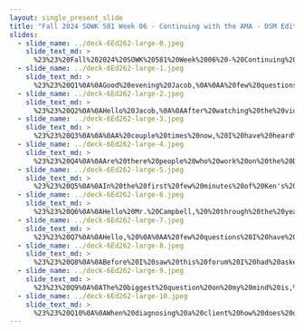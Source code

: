 ```yaml
---
layout: single_present_slide
title: "Fall 2024 SOWK 581 Week 06 - Continuing with the AMA - DSM Edition"
slides:
  - slide_name: ../deck-6Ed262-large-0.jpeg
    slide_text_md: >
      %23%23%20Fall%202024%20SOWK%20581%20Week%2006%20-%20Continuing%20with%20the%20AMA%20-%20DSM%20Edition%0Atitle:%20Fall%202024%20SOWK%20581%20Week%2006%20-%20Continuing%20with%20the%20AMA%20-%20DSM%20Edition%0Adate:%202024-09-27%2010:10:00%0Alocation:%20Heritage%20University%0Atags:%0A%0A%20%20-%20Heritage%20University%0A%20%20-%20MSW%20Program%0A%20%20-%20SOWK%20581%0A%0Apresentation_video:%20%0Adescription:%20%3E%0A%0AWeek%20six%20is%20an%20asynchronous%20week,%20with%20no%20in-person%20class%20session.%20We%20will%20be%20exploring%20multicultural%20practice,%20which%20requires%20an%20understanding%20of%20theory%20and%20practice%20implementation.%20This%20week,%20students%20will%20read%20about%20(and%20take%20a%20reading%20quiz)%20multicultural%20practice.%20They%20will%20also%20look%20at%20the%20NASW%20and%20the%20indicators%20for%20cultural%20competency%20they%20lay%20out%20for%20social%20workers.%20Students%20will%20also%20be%20able%20to%20consider%20how%20cultural%20factors%20are%20assessed%20within%20diagnostic%20interviews.%0A%0AThe%20Learning%20Objectives%20for%20this%20Week%20Include:%0A%0A-%20Know%20the%20NASW%20standards%20for%20cultural%20competence%0A-%20Practice%20using%20tools%20and%20strategies%20for%20assessing%20cultural%20needs%0A-%20Understand%20how%20multicultural%20worldviews%20affect%20the%20therapeutic%20relationship%0A%0A
  - slide_name: ../deck-6Ed262-large-1.jpeg
    slide_text_md: >
      %23%23%20Q1%0A%0AGood%20evening%20Jacob,%0A%0AA%20few%20questions%20I%20have%20are:%0A%0AHow%20often%20is%20the%20DSM%20updated%3F%20%0A%0AThis%20most%20recent%20version%20came%20out%20in%202022%20the%20DSM%20five%20came%20out%20in%202013%20one%20way%20I've%20heard%20it%20framed%20is%20it's%20about%2020%20years%20in%20between%20major%20revisions,%20but%20I%20don't%20think%20there's%20been%20enough%20versions%20to%20say%20that%20for%20sure%0A%0A%0AWhat%20is%20the%20difference%20between%20conducting%20an%20MSE%20with%20children%20and%20adults%3F%0A%0ASo%20in%20understanding,%20a%20child,%20it%20is%20going%20to%20be%20based%20on%20their%20cognitive%20ability%20and%20what%20general%20expectations%20that%20you%20might%20have%20I%20think%20as%20you%20get%20younger%20and%20younger,%20it%20becomes%20more%20and%20more%20challenging%20to%20do%20some%20of%20the%20components,%20so%20for%20example,%20most%20children%20before%20seven%20don't%20know%20The%20difference%20between%20what%20is%20real%20and%20what%20is%20not%3F%3F%20Check%20age%207%3F%3F%0A%0A%0AHow%20do%20you%20approach%20a%20diagnosis%20when%20symptoms%20overlap%20between%20multiple%20disorders%3F%0A%0A%20There%20are%20a%20number%20of%20symptoms%20that%20overlapped%20between%20diagnoses%20there's%20a%20section%20and%20the%20big%20book%20that%20I%20don't%20believe%20is%20in%20the%20smaller%20book%20that%20lists%20differential%20diagnoses%20and%20considerations%20that%20we%20have%20consider%20psychosis%20psychosis%20is%20found%20in%20mood%20disorders%20and%20in%20the%20schizophrenic%20schizophrenia%20spectrum%20disorder,%20if%20there%20are%20mood%20symptoms%20While%20experiencing%20psychosis,%20we%20look%20either%20to%20effective%20disorder%20or%20disorder%20the%20diagnostic%20criteria%20always%20enough%20to%20be%20exclusive%0A%0AThese%20are%20questions%20I%20think%20about%20considering%20I%20am%20not%20sure%20if%20I%20want%20to%20stay%20working%20with%20young%20adults%20for%20the%20rest%20of%20my%20career%20or%20transition%20in%20between%20to%20working%20with%20adults%0A%0A%0A
  - slide_name: ../deck-6Ed262-large-2.jpeg
    slide_text_md: >
      %23%23%20Q2%0A%0AHello%20Jacob,%0A%0AAfter%20watching%20the%20video%20the%20gentleman%20said%20that%20the%20individual%20is%20not%20their%20diagnosis.%20I%20agree%20with%20that%20statement!%20%0A%0AYes,%20people%20are%20not%20just%20their%20diagnosis%20is%20100%25%20really%20agree%0A%0A%3EHow%20do%20you%20work%20with%20someone%20who%20is%20focused%20on%20their%20diagnosis%20(being%20labeled/in%20denial)%20rather%20than%20focusing%20on%20helping%20themselves%20improve%20their%20mental%20health%20state%3F%0A%0AI%20hear%20two%20things%20first%20let's%20talk%20about%20the%20being%20in%20denial.%20I%20think%20there%20is%20some%20education%20that%20we%20can%20come%20and%20provide%20our%20clients%20about%20purposes%20of%20diagnoses%20why%20that%20might%20be%20the%20thing%20that%20they're%20diagnosed%20with%20kind%20of%20our%20clinical%20judgment%20around%20that%20and%20just%20coming%20and%20expressing%20some%20of%20those%20things%20Weather,%20they%20have%20insight%20into%20their%20symptoms.%20Some%20of%20the%20impact%20of%20symptoms%20might%20be%20where%20we%20come%20and%20try%20to%20work%20to%20help%20develop%20insight%20around%20the%20first%20part%20and%20somebody%20who%20is%20overly%20fixated%20on%20being%20diagnosed%20again%20I%20think%20there%20is%20just%20education%20that%20we%20can%20come%20and%20provide%20explaining%20what%20that%20means%20what%20it%20looks%20like%0A%0A%3EWhat%20steps%20do%20you%20initiate,%20so%20the%20individual%20accepts%20their%20diagnosis%20and%20works%20on%20their%20symptoms%3F%20%20%0A%0AIn%20my%20experience%20most%20of%20the%20time%20that%20is%20what%20we%20work%20on%20and%20deal%20with%20I%20don't%20I%20don't%20feel%20like%20I've%20had%20clients%20who've%20been%20overly%20fixated%20on%20their%20diagnoses%20although%20I%20can%20imagine%20if%20somebody%20feels%20like%20they're%20being%20mislabeled%20that%20they%20could%20be%20I%20also%20do%20not%20put%20a%20significant%20amount%20of%20time%20talking%20about%20diagram%20during%20session%20unless%20I%20feel%20like%20there's%20a%20need%20for%20some%20education%20around%20what%20that%20means%20why%20the%20rationale%20again%0A%0A%0A
  - slide_name: ../deck-6Ed262-large-3.jpeg
    slide_text_md: >
      %23%23%20Q3%0A%0A%0AA%20couple%20times%20now,%20I%20have%20heard%20how%20the%20DSM%20has%20been%20critiqued%20for%20not%20fully%20capturing%20the%20diverse%20ways%20mental%20health%20issues%20manifest%20across%20cultures.%20For%20example,%20certain%20cultures%20might%20express%20depression%20or%20anxiety%20in%20physical%20symptoms%20more%20than%20emotional%20ones.%20How%20can%20I%20remain%20culturally%20sensitive%20while%20using%20the%20DSM%20to%20ensure%20that%20diagnoses%20are%20accurate%20for%20clients%20from%20diverse%20backgrounds%3F%20Are%20there%20alternative%20frameworks%20or%20tools%20you%20would%20recommend%3F%20%0A%0AI%20don't%20think%20that%20the%20DSM%20is%20the%20end%20I'll%20be%20all%20it%20is%20what%20is%20required%20for%20being%20able%20to%20come%20and%20to%20gain%20specific%20knowledge.%20Maybe%20let's%20look%20at%20generalized%20anxiety%20disorder%20and%20cultural%20considerations%20and%20cultural%20related%20diagnostic%20issues%20that%20it%20includes%20to%20understand%20this%20another%20place%20to%20come%20and%20to%20go%20is%20to%20seek%20consultation%20there%20are%20people%20with%20specific%20credentials%20that%20allow%20them%20to%20help%20consult%20regarding%20specialized%20issues%20whether%20it's%20with%20African-Americans%20children%20Hispanic%20population.%0A%0AMy%20second%20question%20go%20hand-%20in%20-hand.%20I've%20witnessed%20where%20people%20from%20different%20cultural%20backgrounds%20either%20experience%20or%20express%20symptoms%20differently.%20If%20culture%20influences%20a%20client%E2%80%99s%20presentation%20of%20symptoms,%20then%20how%20can%20I%20make%20sure%20to%20account%20for%20that%20when%20making%20a%20diagnosis.%20For%20example,%20what%20might%20be%20seen%20as%20paranoia%20in%20one%20culture%20could%20be%20a%20normal%20protective%20behavior%20in%20another.%20I%20just%20want%20to%20make%20sure%20I%20am%20properly%20accounting%20for%20this%20when%20potentially%20diagnosing,%20especially%20with%20mental%20health%20disorders.%0A%0AI%20think%20one%20of%20the%20things%20to%20think%20about%20for%20this%20is%20going%20back%20to%20what%20makes%20it%20clinically%20significant%0A%0A
  - slide_name: ../deck-6Ed262-large-4.jpeg
    slide_text_md: >
      %23%23%20Q4%0A%0AAre%20there%20people%20who%20work%20on%20the%20DSM%20every%20day%20and%20make%20changes%20to%20it%3F%0A%0AShow%20the%20page%20with%20the%20working%20groups%0A%0ACan%20there%20be%20malpractice%20when%20using%20the%20book%3F%0A%0AYes,%20may%20expand%20on%20incorrect%20diagnoses,%20misleading%20information%20doing%20things%20that%20are%20against%20agency%20policies%20or%20legal%20obligations%0A%0ADo%20doctors%20have%20to%20use%20the%20book%20or%20reference%20it%20to%20get%20a%20reimbursement%20for%20it%3F%0A%0AYes,%20to%20be%20able%20to%20bill%20for%20services%20you%20use%20the%20codes%20in%20the%20DSM.%20Eli%20says%20a%20psychiatrist%20if%20you're%20talking%20about%20medical%20doctors,%20they%20use%20the%20IDC.%0A%0A
  - slide_name: ../deck-6Ed262-large-5.jpeg
    slide_text_md: >
      %23%23%20Q5%0A%0AIn%20the%20first%20few%20minutes%20of%20Ken's%20video,%20he%20mentions%20that%20the%20DSM-5%20requires%20clinical%20training%20to%20be%20utilized%20correctly.%20What%20does%20this%20training%20look%20like%3F%20Does%20it%20require%20real-time%20practice%20hours%3F%20Is%20this%20clinical%20training%20a%20requirement%20by%20the%20state%3F%0A%0A
  - slide_name: ../deck-6Ed262-large-6.jpeg
    slide_text_md: >
      %23%23%20Q6%0A%0AHello%20Mr.%20Campbell,%20%20through%20the%20years%20the%20DSM%20has%20expanded%20tremendously%20since%20its%20origination.%20%20What%20do%20you%20think%20the%20correlation%20is%20between%20the%20DSM%20and%20multibillion%20dollar%20pharmaceutical%20companies%20if%20any%3F%20%20Also%20Kinter%20referred%20to%20others%20codes%20as%20the%20%22V%22%20Codes,%20can%20you%20give%20me%20an%20example%3F%20%20%20%0A%0A
  - slide_name: ../deck-6Ed262-large-7.jpeg
    slide_text_md: >
      %23%23%20Q7%0A%0AHello,%20%0A%0AA%20few%20questions%20I%20have%20are%20when%20in%20doubt%20how%20do%20you%20determine%20which%20diagnosis%20is%20most%20appropriate.%20Is%20there%20a%20process%20to%20follow%20that%20will%20assure%20you%20that%20you%20chose%20the%20appropriate%20diagnostic.%20Is%20there%20a%20process%20to%20follow%20if%20you%20wrongly%20diagnosed%20and%20need%20to%20re-diagnose%3F%0A%0A%0A
  - slide_name: ../deck-6Ed262-large-8.jpeg
    slide_text_md: >
      %23%23%20Q8%0A%0ABefore%20I%20saw%20this%20forum%20I%20had%20asked%20a%20question%20about%20the%20DSM%20in%20another%20forum%20but%20I%20do%20have%20the%20curiosity%20to%20know%20the%20answer%20to%20my%20question%20which%20was%20how%20are%20you%20able%20to%20distinguish%20which%20disorder%20you%20are%20seeing%20in%20a%20client%20when%20some%20disorders%20have%20overlapping%20symptoms%20and%20sound%20the%20same.%20Adding%20to%20this%20question%20I%20wonder%20if%20you%20see%20that%20a%20client%20has%20multiple%20symptoms%20that%20fit%20into%20more%20than%20one%20disorder%20how%20do%20you%20decide%20which%20fits%20more%20with%20the%20client%3F%0A%0A%0A
  - slide_name: ../deck-6Ed262-large-9.jpeg
    slide_text_md: >
      %23%23%20Q9%0A%0AThe%20biggest%20question%20on%20my%20mind%20is,%0A%0A-%20how%20do%20you%20decifer%20a%20diagnosis%20when%20the%20symptoms%20presented%20overlap%20in%20two%20diagnosis%3F%0A-%20when%20the%20presenting%20symptoms%20dictate%20one%20diagnosis,%20but%20you%20have%20a%20gut%20feeling%20its%20a%20different%20diagnosis.%20Is%20that%20a%20realistic%20situation%3F%20Or%20does%20is%20it%20usually%20pretty%20easy%20to%20decipher.%0A%0A
  - slide_name: ../deck-6Ed262-large-10.jpeg
    slide_text_md: >
      %23%23%20Q10%0A%0AWhen%20diagnosing%20a%20client%20how%20does%20one%20determine%20if%20their%20behavior%20is%20due%20to%20mental%20illness%20or%20determine%20if%20life%20circumstances%20are%20affecting%20their%20behavior.%0A%0A
---
```

